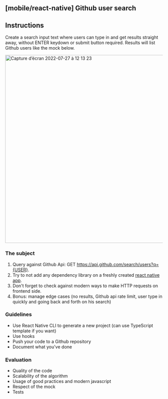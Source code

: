 ## [mobile/react-native] Github user search

## Instructions

Create a search input text where users can type in and get results straight away, without ENTER keydown or submit button required.
Results will list Github users like the mock below.

<img width="600" alt="Capture d’écran 2022-07-27 à 12 13 23" src="https://user-images.githubusercontent.com/42266363/181222813-19dc0457-8284-47e7-9f8c-0917bb02afe2.png">

### The subject

1. Query against Github Api: GET https://api.github.com/search/users?q={USER}.
2. Try to not add any dependency library on a freshly created
   [react native app](https://reactnative.dev/docs/environment-setup).
3. Don't forget to check against modern ways to make HTTP requests on frontend side.
4. Bonus: manage edge cases (no results, Github api rate limit, user type in quickly and going back and forth on his search)

### Guidelines

- Use React Native CLI to generate a new project (can use TypeScript template if you want)
- Use hooks
- Push your code to a Github repository
- Document what you've done

### Evaluation

- Quality of the code
- Scalability of the algorithm
- Usage of good practices and modern javascript
- Respect of the mock
- Tests 
